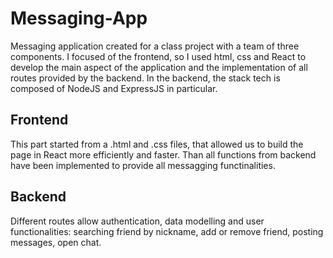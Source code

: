 # Messaging-App
Messaging application created for a class project with a team of three components. I focused of the frontend, so I used html, css and React to develop the main aspect of the application and the implementation of all routes provided by the backend. In the backend, the stack tech is composed of NodeJS and ExpressJS in particular.

## Frontend
This part started from a .html and .css files, that allowed us to build the page in React more efficiently and faster. Than all functions from backend have been implemented to provide all messagging functinalities.

## Backend
Different routes allow authentication, data modelling and user functionalities: searching friend by nickname, add or remove friend, posting messages, open chat.

